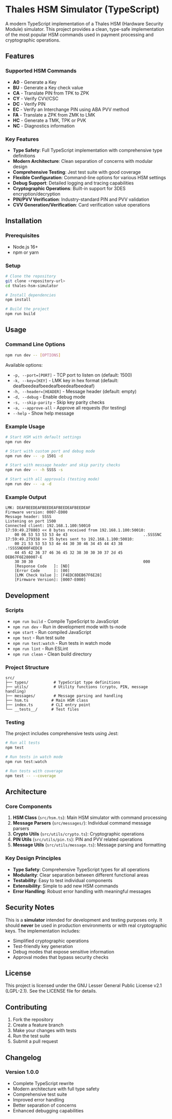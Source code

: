 # Thales HSM Simulator (TypeScript)

A modern TypeScript implementation of a Thales HSM (Hardware Security Module) simulator. This project provides a clean, type-safe implementation of the most popular HSM commands used in payment processing and cryptographic operations.

## Features

### Supported HSM Commands

- **A0** - Generate a Key
- **BU** - Generate a Key check value 
- **CA** - Translate PIN from TPK to ZPK 
- **CY** - Verify CVV/CSC
- **DC** - Verify PIN
- **EC** - Verify an Interchange PIN using ABA PVV method
- **FA** - Translate a ZPK from ZMK to LMK
- **HC** - Generate a TMK, TPK or PVK
- **NC** - Diagnostics information

### Key Features

- **Type Safety**: Full TypeScript implementation with comprehensive type definitions
- **Modern Architecture**: Clean separation of concerns with modular design
- **Comprehensive Testing**: Jest test suite with good coverage
- **Flexible Configuration**: Command-line options for various HSM settings
- **Debug Support**: Detailed logging and tracing capabilities
- **Cryptographic Operations**: Built-in support for 3DES encryption/decryption
- **PIN/PVV Verification**: Industry-standard PIN and PVV validation
- **CVV Generation/Verification**: Card verification value operations

## Installation

### Prerequisites

- Node.js 16+ 
- npm or yarn

### Setup

```bash
# Clone the repository
git clone <repository-url>
cd thales-hsm-simulator

# Install dependencies
npm install

# Build the project
npm run build
```

## Usage

### Command Line Options

```bash
npm run dev -- [OPTIONS]
```

Available options:

- `-p, --port=[PORT]` - TCP port to listen on (default: 1500)
- `-k, --key=[KEY]` - LMK key in hex format (default: deafbeedeafbeedeafbeedeafbeedeaf)
- `-h, --header=[HEADER]` - Message header (default: empty)
- `-d, --debug` - Enable debug mode
- `-s, --skip-parity` - Skip key parity checks
- `-a, --approve-all` - Approve all requests (for testing)
- `--help` - Show help message

### Example Usage

```bash
# Start HSM with default settings
npm run dev

# Start with custom port and debug mode
npm run dev -- -p 1501 -d

# Start with message header and skip parity checks
npm run dev -- -h SSSS -s

# Start with all approvals (testing mode)
npm run dev -- -a -d
```

### Example Output

```
LMK: DEAFBEEDEAFBEEDEAFBEEDEAFBEEDEAF
Firmware version: 0007-E000
Message header: SSSS
Listening on port 1500
Connected client: 192.168.1.100:50010
17:59:49.278803 << 8 bytes received from 192.168.1.100:50010: 
	00 06 53 53 53 53 4e 43                                 ..SSSSNC
17:59:49.279338 >> 35 bytes sent to 192.168.1.100:50010:
 	00 21 53 53 53 53 4e 44 30 30 46 34 45 44 43 38         .!SSSSND00F4EDC8
 	44 45 42 36 37 46 36 45 32 38 30 30 30 37 2d 45         DEB67F6E280007-E
	30 30 30                                                000
	[Response Code   ]: [ND]
	[Error Code      ]: [00]
	[LMK Check Value ]: [F4EDC8DEB67F6E28]
	[Firmware Version]: [0007-E000]
```

## Development

### Scripts

- `npm run build` - Compile TypeScript to JavaScript
- `npm run dev` - Run in development mode with ts-node
- `npm start` - Run compiled JavaScript
- `npm test` - Run test suite
- `npm run test:watch` - Run tests in watch mode
- `npm run lint` - Run ESLint
- `npm run clean` - Clean build directory

### Project Structure

```
src/
├── types/           # TypeScript type definitions
├── utils/           # Utility functions (crypto, PIN, message handling)
├── messages/        # Message parsing and handling
├── hsm.ts          # Main HSM class
├── index.ts        # CLI entry point
└── __tests__/      # Test files
```

### Testing

The project includes comprehensive tests using Jest:

```bash
# Run all tests
npm test

# Run tests in watch mode
npm run test:watch

# Run tests with coverage
npm test -- --coverage
```

## Architecture

### Core Components

1. **HSM Class** (`src/hsm.ts`): Main HSM simulator with command processing
2. **Message Parsers** (`src/messages/`): Individual command message parsers
3. **Crypto Utils** (`src/utils/crypto.ts`): Cryptographic operations
4. **PIN Utils** (`src/utils/pin.ts`): PIN and PVV related operations
5. **Message Utils** (`src/utils/message.ts`): Message parsing and formatting

### Key Design Principles

- **Type Safety**: Comprehensive TypeScript types for all operations
- **Modularity**: Clear separation between different functional areas
- **Testability**: Easy to test individual components
- **Extensibility**: Simple to add new HSM commands
- **Error Handling**: Robust error handling with meaningful messages

## Security Notes

This is a **simulator** intended for development and testing purposes only. It should **never** be used in production environments or with real cryptographic keys. The implementation includes:

- Simplified cryptographic operations
- Test-friendly key generation
- Debug modes that expose sensitive information
- Approval modes that bypass security checks

## License

This project is licensed under the GNU Lesser General Public License v2.1 (LGPL-2.1). See the LICENSE file for details.

## Contributing

1. Fork the repository
2. Create a feature branch
3. Make your changes with tests
4. Run the test suite
5. Submit a pull request

## Changelog

### Version 1.0.0
- Complete TypeScript rewrite
- Modern architecture with full type safety
- Comprehensive test suite
- Improved error handling
- Better separation of concerns
- Enhanced debugging capabilities